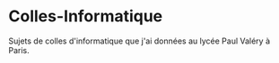 # Colles-Informatique

Sujets de colles d'informatique que j'ai données au lycée Paul Valéry à Paris.